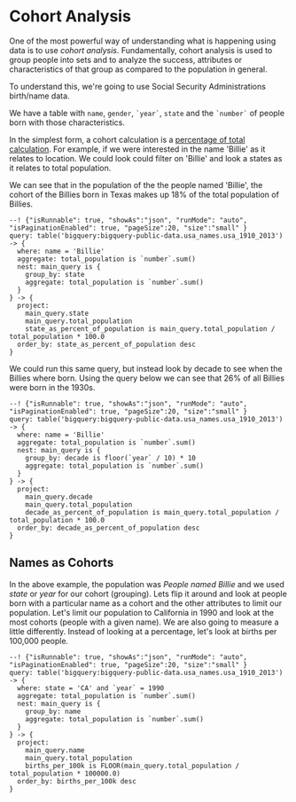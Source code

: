 # Cohort Analysis

One of the most powerful way of understanding what is happening using data is to use *cohort analysis*.
Fundamentally, cohort analysis is used to group people into sets and to analyze the success,
attributes or characteristics of that group as compared to the population in general.

To understand this, we're going to use Social Security Administrations birth/name data.

We have a table with `name`, `gender`, `` `year` ``, `state` and the `` `number` `` of people born with those
characteristics.

In the simplest form, a cohort calculation is a [percentage of total calculation](percent_of_total.md).
For example, if we were interested in the name 'Billie' as it relates to location. We could look
could filter on 'Billie' and look a states as it relates to total population.

We can see that in the population of the the people named 'Billie', the cohort of the Billies born in
Texas makes up 18% of the total population of Billies.

```malloy
--! {"isRunnable": true, "showAs":"json", "runMode": "auto",   "isPaginationEnabled": true, "pageSize":20, "size":"small" }
query: table('bigquery:bigquery-public-data.usa_names.usa_1910_2013') -> {
  where: name = 'Billie'
  aggregate: total_population is `number`.sum()
  nest: main_query is {
    group_by: state
    aggregate: total_population is `number`.sum()
  }
} -> {
  project:
    main_query.state
    main_query.total_population
    state_as_percent_of_population is main_query.total_population / total_population * 100.0
  order_by: state_as_percent_of_population desc
}
```

We could run this same query, but instead look by decade to see when the Billies where born.
Using the query below we can see that 26% of all Billies were born in the 1930s.

```malloy
--! {"isRunnable": true, "showAs":"json", "runMode": "auto",   "isPaginationEnabled": true, "pageSize":20, "size":"small" }
query: table('bigquery:bigquery-public-data.usa_names.usa_1910_2013') -> {
  where: name = 'Billie'
  aggregate: total_population is `number`.sum()
  nest: main_query is {
    group_by: decade is floor(`year` / 10) * 10
    aggregate: total_population is `number`.sum()
  }
} -> {
  project:
    main_query.decade
    main_query.total_population
    decade_as_percent_of_population is main_query.total_population / total_population * 100.0
  order_by: decade_as_percent_of_population desc
}
```

## Names as Cohorts

In the above example, the population was *People named Billie* and we used *state* or *year* for our cohort (grouping).
Lets flip it around and look at people born with a particular name as a cohort and the other attributes to limit our population.
Let's limit our population to California in 1990 and look at the most cohorts (people with a given name).  We are also going
to measure a little differently.  Instead of looking at a percentage, let's look at births per 100,000 people.

```malloy
--! {"isRunnable": true, "showAs":"json", "runMode": "auto",   "isPaginationEnabled": true, "pageSize":20, "size":"small" }
query: table('bigquery:bigquery-public-data.usa_names.usa_1910_2013') -> {
  where: state = 'CA' and `year` = 1990
  aggregate: total_population is `number`.sum()
  nest: main_query is {
    group_by: name
    aggregate: total_population is `number`.sum()
  }
} -> {
  project:
    main_query.name
    main_query.total_population
    births_per_100k is FLOOR(main_query.total_population / total_population * 100000.0)
  order_by: births_per_100k desc
}
```
